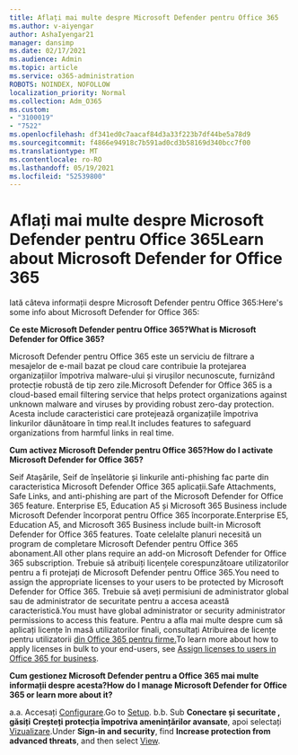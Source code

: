 ```yaml
---
title: Aflați mai multe despre Microsoft Defender pentru Office 365
ms.author: v-aiyengar
author: AshaIyengar21
manager: dansimp
ms.date: 02/17/2021
ms.audience: Admin
ms.topic: article
ms.service: o365-administration
ROBOTS: NOINDEX, NOFOLLOW
localization_priority: Normal
ms.collection: Adm_O365
ms.custom:
- "3100019"
- "7522"
ms.openlocfilehash: df341ed0c7aacaf84d3a33f223b7df44be5a78d9
ms.sourcegitcommit: f4866e94918c7b591ad0cd3b58169d340bcc7f00
ms.translationtype: MT
ms.contentlocale: ro-RO
ms.lasthandoff: 05/19/2021
ms.locfileid: "52539800"
---
```

# <a name="learn-about-microsoft-defender-for-office-365"></a><span data-ttu-id="5f436-102">Aflați mai multe despre Microsoft Defender pentru Office 365</span><span class="sxs-lookup"><span data-stu-id="5f436-102">Learn about Microsoft Defender for Office 365</span></span>

<span data-ttu-id="5f436-103">Iată câteva informații despre Microsoft Defender pentru Office 365:</span><span class="sxs-lookup"><span data-stu-id="5f436-103">Here's some info about Microsoft Defender for Office 365:</span></span>

<span data-ttu-id="5f436-104">**Ce este Microsoft Defender pentru Office 365?**</span><span class="sxs-lookup"><span data-stu-id="5f436-104">**What is Microsoft Defender for Office 365?**</span></span>

<span data-ttu-id="5f436-105">Microsoft Defender pentru Office 365 este un serviciu de filtrare a mesajelor de e-mail bazat pe cloud care contribuie la protejarea organizațiilor împotriva malware-ului și virușilor necunoscute, furnizând protecție robustă de tip zero zile.</span><span class="sxs-lookup"><span data-stu-id="5f436-105">Microsoft Defender for Office 365 is a cloud-based email filtering service that helps protect organizations against unknown malware and viruses by providing robust zero-day protection.</span></span> <span data-ttu-id="5f436-106">Acesta include caracteristici care protejează organizațiile împotriva linkurilor dăunătoare în timp real.</span><span class="sxs-lookup"><span data-stu-id="5f436-106">It includes features to safeguard organizations from harmful links in real time.</span></span>

<span data-ttu-id="5f436-107">**Cum activez Microsoft Defender pentru Office 365?**</span><span class="sxs-lookup"><span data-stu-id="5f436-107">**How do I activate Microsoft Defender for Office 365?**</span></span>

<span data-ttu-id="5f436-108">Seif Atașările, Seif de înșelătorie și linkurile anti-phishing fac parte din caracteristica Microsoft Defender Office 365 aplicații.</span><span class="sxs-lookup"><span data-stu-id="5f436-108">Safe Attachments, Safe Links, and anti-phishing are part of the Microsoft Defender for Office 365 feature.</span></span> <span data-ttu-id="5f436-109">Enterprise E5, Education A5 și Microsoft 365 Business include Microsoft Defender încorporat pentru Office 365 încorporate.</span><span class="sxs-lookup"><span data-stu-id="5f436-109">Enterprise E5, Education A5, and Microsoft 365 Business include built-in Microsoft Defender for Office 365 features.</span></span> <span data-ttu-id="5f436-110">Toate celelalte planuri necesită un program de completare Microsoft Defender pentru Office 365 abonament.</span><span class="sxs-lookup"><span data-stu-id="5f436-110">All other plans require an add-on Microsoft Defender for Office 365 subscription.</span></span> <span data-ttu-id="5f436-111">Trebuie să atribuiți licențele corespunzătoare utilizatorilor pentru a fi protejați de Microsoft Defender pentru Office 365.</span><span class="sxs-lookup"><span data-stu-id="5f436-111">You need to assign the appropriate licenses to your users to be protected by Microsoft Defender for Office 365.</span></span> <span data-ttu-id="5f436-112">Trebuie să aveți permisiuni de administrator global sau de administrator de securitate pentru a accesa această caracteristică.</span><span class="sxs-lookup"><span data-stu-id="5f436-112">You must have global administrator or security administrator permissions to access this feature.</span></span> <span data-ttu-id="5f436-113">Pentru a afla mai multe despre cum să aplicați licențe în masă utilizatorilor finali, consultați Atribuirea de licențe pentru utilizatorii [din Office 365 pentru firme.](https://go.microsoft.com/fwlink/?linkid=2093435)</span><span class="sxs-lookup"><span data-stu-id="5f436-113">To learn more about how to apply licenses in bulk to your end-users, see [Assign licenses to users in Office 365 for business](https://go.microsoft.com/fwlink/?linkid=2093435).</span></span>

<span data-ttu-id="5f436-114">**Cum gestionez Microsoft Defender pentru a Office 365 mai multe informații despre acesta?**</span><span class="sxs-lookup"><span data-stu-id="5f436-114">**How do I manage Microsoft Defender for Office 365 or learn more about it?**</span></span>

<span data-ttu-id="5f436-115">a.</span><span class="sxs-lookup"><span data-stu-id="5f436-115">a.</span></span> <span data-ttu-id="5f436-116">Accesați [Configurare](https://go.microsoft.com/fwlink/p/?linkid=2075721).</span><span class="sxs-lookup"><span data-stu-id="5f436-116">Go to [Setup](https://go.microsoft.com/fwlink/p/?linkid=2075721).</span></span>
<span data-ttu-id="5f436-117">b.</span><span class="sxs-lookup"><span data-stu-id="5f436-117">b.</span></span> <span data-ttu-id="5f436-118">Sub **Conectare și securitate , găsiți** **Creșteți protecția împotriva amenințărilor avansate**, apoi selectați [Vizualizare](https://go.microsoft.com/fwlink/?linkid=2109302).</span><span class="sxs-lookup"><span data-stu-id="5f436-118">Under **Sign-in and security**, find **Increase protection from advanced threats**, and then select [View](https://go.microsoft.com/fwlink/?linkid=2109302).</span></span>
